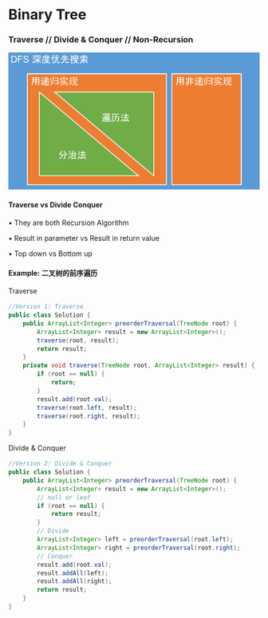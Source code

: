 # Binary Tree

### Traverse // Divide & Conquer // Non-Recursion

![](.gitbook/assets/image.png)

####  Traverse vs Divide Conquer

• They are both Recursion Algorithm

• Result in parameter vs Result in return value

• Top down vs Bottom up



#### Example: 二叉树的前序遍历

Traverse

```java
//Version 1: Traverse
public class Solution {
    public ArrayList<Integer> preorderTraversal(TreeNode root) {
        ArrayList<Integer> result = new ArrayList<Integer>();
        traverse(root, result);
        return result;
    }
    private void traverse(TreeNode root, ArrayList<Integer> result) {
        if (root == null) {
            return;
        }
        result.add(root.val);
        traverse(root.left, result);
        traverse(root.right, result);
    }
}
```

Divide & Conquer

```java
//Version 2: Divide & Conquer
public class Solution {
    public ArrayList<Integer> preorderTraversal(TreeNode root) {
        ArrayList<Integer> result = new ArrayList<Integer>();
        // null or leaf
        if (root == null) {
            return result;
        }
        // Divide
        ArrayList<Integer> left = preorderTraversal(root.left);
        ArrayList<Integer> right = preorderTraversal(root.right);
        // Conquer
        result.add(root.val);
        result.addAll(left);
        result.addAll(right);
        return result;
    }
}
```

